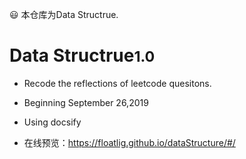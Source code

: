 <!-- 仓库主页 -->

😃 本仓库为Data Structrue.

# Data Structrue<small>1.0</small>

- Recode the reflections of leetcode quesitons.
- Beginning September 26,2019
- Using docsify

- 在线预览：https://floatlig.github.io/dataStructure/#/